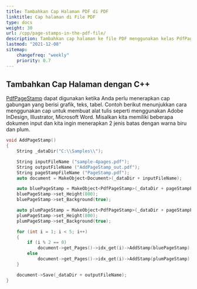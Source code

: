 ```yaml
---
title: Tambahkan Cap Halaman PDF di PDF
linktitle: Cap halaman di File PDF
type: docs
weight: 30
url: /cpp/page-stamps-in-the-pdf-file/
description: Tambahkan cap halaman ke file PDF menggunakan kelas PdfPageStamp dengan C++.
lastmod: "2021-12-08"
sitemap:
    changefreq: "weekly"
    priority: 0.7
---
```


## Tambahkan Cap Halaman dengan C++

[PdfPageStamp](https://reference.aspose.com/pdf/cpp/class/aspose.pdf.pdf_page_stamp) dapat digunakan ketika Anda perlu menerapkan cap gabungan yang berisi grafik, teks, tabel. Contoh berikut menunjukkan cara menggunakan cap untuk membuat alat tulis seperti menggunakan Adobe InDesign, Illustrator, Microsoft Word. Misalkan kita memiliki beberapa dokumen input dan kita ingin menerapkan 2 jenis batas dengan warna biru dan plum.

```cpp
void AddPageStamp()
{
    String _dataDir("C:\\Samples\\");

    String inputFileName ("sample-4pages.pdf");
    String outputFileName ("AddPageStamp_out.pdf");
    String pageStampFileName ("PageStamp.pdf");
    auto document = MakeObject<Document>(_dataDir + inputFileName);

    auto bluePageStamp = MakeObject<PdfPageStamp>(_dataDir + pageStampFileName, 1);
    bluePageStamp->set_Height(800);
    bluePageStamp->set_Background(true);

    auto plumPageStamp = MakeObject<PdfPageStamp>(_dataDir + pageStampFileName, 2);
    plumPageStamp->set_Height(800);
    plumPageStamp->set_Background(true);

    for (int i = 1; i < 5; i++)
    {
        if (i % 2 == 0)
            document->get_Pages()->idx_get(i)->AddStamp(bluePageStamp);
        else
            document->get_Pages()->idx_get(i)->AddStamp(plumPageStamp);
    }

    document->Save(_dataDir + outputFileName);
}
```